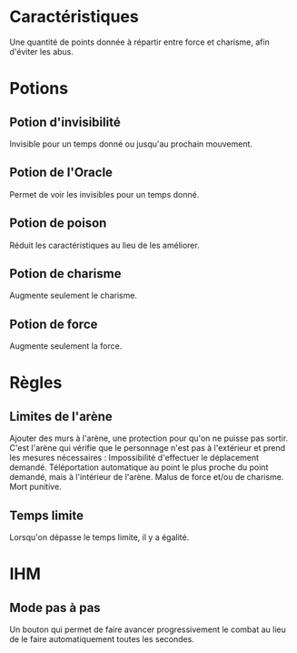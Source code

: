 # Caractéristiques
Une quantité de points donnée à répartir entre force et charisme, afin d'éviter les abus.

# Potions
## Potion d'invisibilité
Invisible pour un temps donné ou jusqu'au prochain mouvement.

## Potion de l'Oracle
Permet de voir les invisibles pour un temps donné.

## Potion de poison
Réduit les caractéristiques au lieu de les améliorer.

## Potion de charisme
Augmente seulement le charisme.

## Potion de force
Augmente seulement la force.

# Règles
## Limites de l'arène
Ajouter des murs à l'arène, une protection pour qu'on ne puisse pas sortir.
C'est l'arène qui vérifie que le personnage n'est pas à l'extérieur et prend les mesures nécessaires :
Impossibilité d'effectuer le déplacement demandé.
Téléportation automatique au point le plus proche du point demandé, mais à l'intérieur de l'arène.
Malus de force et/ou de charisme.
Mort punitive.

## Temps limite
Lorsqu'on dépasse le temps limite, il y a égalité.

# IHM
## Mode pas à pas
Un bouton qui permet de faire avancer progressivement le combat au lieu de le faire automatiquement toutes les secondes.

